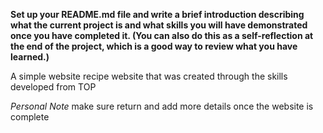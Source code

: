 <strong>Set up your README.md file and write a brief introduction describing what the current project is and what skills you will have demonstrated once you have completed it. (You can also do this as a self-reflection at the end of the project, which is a good way to review what you have learned.)</strong>

A simple website recipe website that was created through the skills developed from TOP

*Personal Note*
make sure return and add more details once the website is complete
